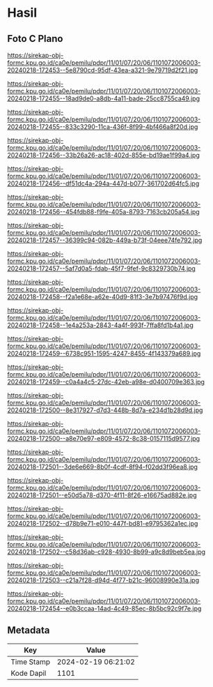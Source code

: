 # Hasil

## Foto C Plano

https://sirekap-obj-formc.kpu.go.id/ca0e/pemilu/pdpr/11/01/07/20/06/1101072006003-20240218-172453--5e8790cd-95df-43ea-a321-9e79719d2f21.jpg

https://sirekap-obj-formc.kpu.go.id/ca0e/pemilu/pdpr/11/01/07/20/06/1101072006003-20240218-172455--18ad9de0-a8db-4a11-bade-25cc8755ca49.jpg

https://sirekap-obj-formc.kpu.go.id/ca0e/pemilu/pdpr/11/01/07/20/06/1101072006003-20240218-172455--833c3290-11ca-436f-8f99-4bf466a8f20d.jpg

https://sirekap-obj-formc.kpu.go.id/ca0e/pemilu/pdpr/11/01/07/20/06/1101072006003-20240218-172456--33b26a26-ac18-402d-855e-bd19ae1f99a4.jpg

https://sirekap-obj-formc.kpu.go.id/ca0e/pemilu/pdpr/11/01/07/20/06/1101072006003-20240218-172456--df51dc4a-294a-447d-b077-361702d64fc5.jpg

https://sirekap-obj-formc.kpu.go.id/ca0e/pemilu/pdpr/11/01/07/20/06/1101072006003-20240218-172456--454fdb88-f9fe-405a-8793-7163cb205a54.jpg

https://sirekap-obj-formc.kpu.go.id/ca0e/pemilu/pdpr/11/01/07/20/06/1101072006003-20240218-172457--36399c94-082b-449a-b73f-04eee74fe792.jpg

https://sirekap-obj-formc.kpu.go.id/ca0e/pemilu/pdpr/11/01/07/20/06/1101072006003-20240218-172457--5af7d0a5-fdab-45f7-9fef-9c8329730b74.jpg

https://sirekap-obj-formc.kpu.go.id/ca0e/pemilu/pdpr/11/01/07/20/06/1101072006003-20240218-172458--f2a1e68e-a62e-40d9-81f3-3e7b97476f9d.jpg

https://sirekap-obj-formc.kpu.go.id/ca0e/pemilu/pdpr/11/01/07/20/06/1101072006003-20240218-172458--1e4a253a-2843-4a4f-993f-7ffa8fd1b4a1.jpg

https://sirekap-obj-formc.kpu.go.id/ca0e/pemilu/pdpr/11/01/07/20/06/1101072006003-20240218-172459--6738c951-1595-4247-8455-4f143379a689.jpg

https://sirekap-obj-formc.kpu.go.id/ca0e/pemilu/pdpr/11/01/07/20/06/1101072006003-20240218-172459--c0a4a4c5-27dc-42eb-a98e-d0400709e363.jpg

https://sirekap-obj-formc.kpu.go.id/ca0e/pemilu/pdpr/11/01/07/20/06/1101072006003-20240218-172500--8e317927-d7d3-448b-8d7a-e234d1b28d9d.jpg

https://sirekap-obj-formc.kpu.go.id/ca0e/pemilu/pdpr/11/01/07/20/06/1101072006003-20240218-172500--a8e70e97-e809-4572-8c38-0157115d9577.jpg

https://sirekap-obj-formc.kpu.go.id/ca0e/pemilu/pdpr/11/01/07/20/06/1101072006003-20240218-172501--3de6e669-8b0f-4cdf-8f94-f02dd3f96ea8.jpg

https://sirekap-obj-formc.kpu.go.id/ca0e/pemilu/pdpr/11/01/07/20/06/1101072006003-20240218-172501--e50d5a78-d370-4f11-8f26-e16675ad882e.jpg

https://sirekap-obj-formc.kpu.go.id/ca0e/pemilu/pdpr/11/01/07/20/06/1101072006003-20240218-172502--d78b9e71-e010-447f-bd81-e9795362a1ec.jpg

https://sirekap-obj-formc.kpu.go.id/ca0e/pemilu/pdpr/11/01/07/20/06/1101072006003-20240218-172502--c58d36ab-c928-4930-8b99-a9c8d9beb5ea.jpg

https://sirekap-obj-formc.kpu.go.id/ca0e/pemilu/pdpr/11/01/07/20/06/1101072006003-20240218-172503--c21a7f28-d94d-4f77-b21c-96008990e31a.jpg

https://sirekap-obj-formc.kpu.go.id/ca0e/pemilu/pdpr/11/01/07/20/06/1101072006003-20240218-172454--e0b3ccaa-14ad-4c49-85ec-8b5bc92c9f7e.jpg


## Metadata

| Key        | Value               |
| ---------- | ------------------- |
| Time Stamp | 2024-02-19 06:21:02 |
| Kode Dapil | 1101                |



